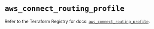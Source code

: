 # `aws_connect_routing_profile`

Refer to the Terraform Registry for docs: [`aws_connect_routing_profile`](https://registry.terraform.io/providers/hashicorp/aws/5.60.0/docs/resources/connect_routing_profile).
